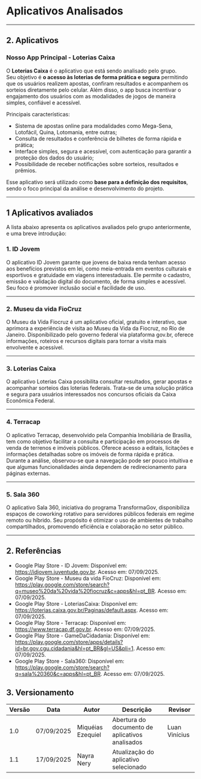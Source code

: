 # Aplicativos Analisados


---

## 2. Aplicativos

### **Nosso App Principal - Loterias Caixa**
O **Loterias Caixa** é o aplicativo que está sendo analisado pelo grupo.  
Seu objetivo é **o acesso às loterias de forma prática e segura** permitindo que os usuários realizem apostas, confiram resultados e acompanhem os sorteios diretamente pelo celular. Além disso, o app busca incentivar o engajamento dos usuários com as modalidades de jogos de maneira simples, confiável e acessível.

Principais características:
- Sistema de apostas online para modalidades como Mega-Sena, Lotofácil, Quina, Lotomania, entre outras;
- Consulta de resultados e conferência de bilhetes de forma rápida e prática;
- Interface simples, segura e acessível, com autenticação para garantir a proteção dos dados do usuário;
- Possibilidade de receber notificações sobre sorteios, resultados e prêmios.

Esse aplicativo será utilizado como **base para a definição dos requisitos**, sendo o foco principal da análise e desenvolvimento do projeto.

---

## 1 Aplicativos avaliados


A lista abaixo apresenta os aplicativos avaliados pelo grupo anteriormente, e uma breve introdução:

### 1. ID Jovem  
O aplicativo ID Jovem garante que jovens de baixa renda tenham acesso aos benefícios previstos em lei, como meia-entrada em eventos culturais e esportivos e gratuidade em viagens interestaduais.
Ele permite o cadastro, emissão e validação digital do documento, de forma simples e acessível.
Seu foco é promover inclusão social e facilidade de uso.

---

### 2. Museu da vida FioCruz  
O Museu da Vida Fiocruz é um aplicativo oficial, gratuito e interativo, que aprimora a experiência de visita ao Museu da Vida da Fiocruz, no Rio de Janeiro.
Disponibilizado pelo governo federal via plataforma gov.br, oferece informações, roteiros e recursos digitais para tornar a visita mais envolvente e acessível.

---

### 3. Loterias Caixa  
O aplicativo Loterias Caixa possibilita consultar resultados, gerar apostas e acompanhar sorteios das loterias federais.
Trata-se de uma solução prática e segura para usuários interessados nos concursos oficiais da Caixa Econômica Federal.

---

### 4. Terracap  
O aplicativo Terracap, desenvolvido pela Companhia Imobiliária de Brasília, tem como objetivo facilitar a consulta e participação em processos de venda de terrenos e imóveis públicos.
Oferece acesso a editais, licitações e informações detalhadas sobre os imóveis de forma rápida e prática.
Durante a análise, observou-se que a navegação pode ser pouco intuitiva e que algumas funcionalidades ainda dependem de redirecionamento para páginas externas.

---

### 5. Sala 360  
O aplicativo Sala 360, iniciativa do programa TransformaGov, disponibiliza espaços de coworking rotativo para servidores públicos federais em regime remoto ou híbrido.
Seu propósito é otimizar o uso de ambientes de trabalho compartilhados, promovendo eficiência e colaboração no setor público.

---

## 2. Referências

- Google Play Store - ID Jovem: Disponível em: <https://idjovem.juventude.gov.br>. Acesso em: 07/09/2025.  
- Google Play Store - Museu da vida FioCruz: Disponível em: <https://play.google.com/store/search?q=museo%20da%20vida%20fiocruz&c=apps&hl=pt_BR>. Acesso em: 07/09/2025.  
- Google Play Store - LoteriasCaixa: Disponível em: <https://loterias.caixa.gov.br/Paginas/default.aspx>. Acesso em: 07/09/2025.  
- Google Play Store - Terracap: Disponível em: <https://www.terracap.df.gov.br>. Acesso em: 07/09/2025.  
- Google Play Store - GameDaCidadania: Disponível em: <https://play.google.com/store/apps/details?id=br.gov.cgu.cidadania&hl=pt_BR&gl=US&pli=1>. Acesso em: 07/09/2025.  
- Google Play Store - Sala360: Disponível em: <https://play.google.com/store/search?q=sala%20360&c=apps&hl=pt_BR>. Acesso em: 07/09/2025.

## 3. Versionamento

| Versão | Data       | Autor               | Descrição                                        | Revisor |
|--------|------------|---------------------|----------------------------------------------|---------|
| 1.0    | 07/09/2025 | Miquéias Ezequiel   | Abertura do documento de aplicativos analisados | Luan Vinícius|
| 1.1    | 17/09/2025 | Nayra Nery          | Atualização do aplicativo selecionado |              |

